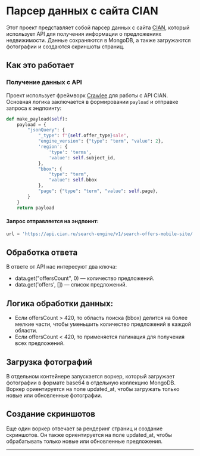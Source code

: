 # Парсер данных с сайта CIAN

Этот проект представляет собой парсер данных с сайта [CIAN](https://www.cian.ru/), который использует API для получения информации о предложениях недвижимости. Данные сохраняются в MongoDB, а также загружаются фотографии и создаются скриншоты страниц.

## Как это работает

### Получение данных с API

Проект использует фреймворк [Crawlee](https://crawlee.dev/) для работы с API CIAN. Основная логика заключается в формировании `payload` и отправке запроса к эндпоинту:

```python
def make_payload(self):
    payload = {
        "jsonQuery": {
            "_type": f"{self.offer_type}sale",
            "engine_version": {"type": "term", "value": 2},
            'region': {
                'type': 'terms',
                'value': self.subject_id,
            },
            "bbox": {
                "type": "term",
                "value": self.bbox
            },
            "page": {"type": "term", "value": self.page},
        }
    }
    return payload
```
#### Запрос отправляется на эндпоинт:
```python
url = 'https://api.cian.ru/search-engine/v1/search-offers-mobile-site/'
```

## Обработка ответа
В ответе от API нас интересуют два ключа:

 - data.get("offersCount", 0) — количество предложений.
 - data.get('offers', []) — список предложений.

## Логика обработки данных:
- Если offersCount > 420, то область поиска (bbox) делится на более мелкие части, чтобы уменьшить количество предложений в каждой области.
- Если offersCount < 420, то применяется пагинация для получения всех предложений.

## Загрузка фотографий
В отдельном контейнере запускается воркер, который загружает фотографии в формате base64 в отдельную коллекцию MongoDB. Воркер ориентируется на поле updated_at, чтобы загружать только новые или обновленные фотографии.

## Создание скриншотов
Еще один воркер отвечает за рендеринг страниц и создание скриншотов. Он также ориентируется на поле updated_at, чтобы обрабатывать только новые или обновленные предложения.

---

